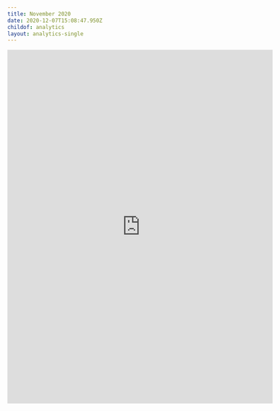 ```yaml
---
title: November 2020
date: 2020-12-07T15:08:47.950Z
childof: analytics
layout: analytics-single
---
```

<iframe width="600" height="800" src="https://datastudio.google.com/embed/reporting/13875167-2e6b-4f32-b2b8-4be6f9964a9a/page/tPw8" frameborder="0" style="border:0" allowfullscreen></iframe>